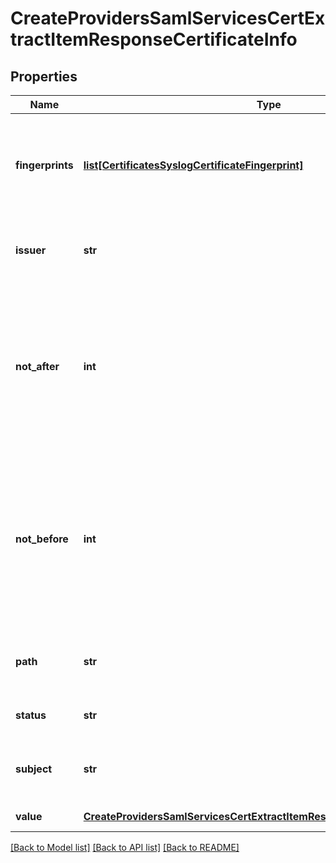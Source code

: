 # CreateProvidersSamlServicesCertExtractItemResponseCertificateInfo

## Properties
Name | Type | Description | Notes
------------ | ------------- | ------------- | -------------
**fingerprints** | [**list[CertificatesSyslogCertificateFingerprint]**](CertificatesSyslogCertificateFingerprint.md) | A list of zero or more certificate fingerprints which can be used for certificate identification. | [optional] 
**issuer** | **str** | Certificate issuer field extracted from the certificate. | [optional] 
**not_after** | **int** | Certificate notAfter field extracted from the certificate encoded as a UNIX epoch timestamp.  The certificate is not valid after this timestamp. | [optional] 
**not_before** | **int** | Certificate notBefore field extracted from the certificate encoded as a UNIX epoch timestamp.  The certificate is not valid before this timestamp. | [optional] 
**path** | **str** | The path the certificate was imported from. | [optional] 
**status** | **str** | Certificate validity status | [optional] 
**subject** | **str** | Certificate subject field extracted from the certificate. | [optional] 
**value** | [**CreateProvidersSamlServicesCertExtractItemResponseCertificateInfoValue**](CreateProvidersSamlServicesCertExtractItemResponseCertificateInfoValue.md) | Certificate data. | [optional] 

[[Back to Model list]](../README.md#documentation-for-models) [[Back to API list]](../README.md#documentation-for-api-endpoints) [[Back to README]](../README.md)


